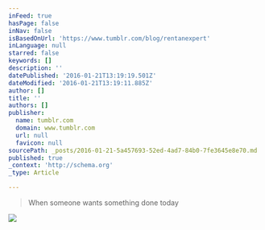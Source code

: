 ```yaml
---
inFeed: true
hasPage: false
inNav: false
isBasedOnUrl: 'https://www.tumblr.com/blog/rentanexpert'
inLanguage: null
starred: false
keywords: []
description: ''
datePublished: '2016-01-21T13:19:19.501Z'
dateModified: '2016-01-21T13:19:11.885Z'
author: []
title: ''
authors: []
publisher:
  name: tumblr.com
  domain: www.tumblr.com
  url: null
  favicon: null
sourcePath: _posts/2016-01-21-5a457693-52ed-4ad7-84b0-7fe3645e8e70.md
published: true
_context: 'http://schema.org'
_type: Article

---
```

> When someone wants something done today

![](https://s3-us-west-2.amazonaws.com/the-grid-img/p/abe6b49651e127d2c608410e13c0f7ddc7c1f7cf.gif)